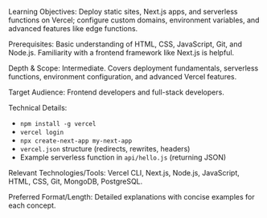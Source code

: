 Learning Objectives: Deploy static sites, Next.js apps, and serverless functions on Vercel; configure custom domains, environment variables, and advanced features like edge functions.

Prerequisites: Basic understanding of HTML, CSS, JavaScript, Git, and Node.js. Familiarity with a frontend framework like Next.js is helpful.

Depth & Scope: Intermediate. Covers deployment fundamentals, serverless functions, environment configuration, and advanced Vercel features.

Target Audience: Frontend developers and full-stack developers.

Technical Details:
*   `npm install -g vercel`
*   `vercel login`
*   `npx create-next-app my-next-app`
*   `vercel.json` structure (redirects, rewrites, headers)
*   Example serverless function in `api/hello.js` (returning JSON)

Relevant Technologies/Tools: Vercel CLI, Next.js, Node.js, JavaScript, HTML, CSS, Git, MongoDB, PostgreSQL.

Preferred Format/Length: Detailed explanations with concise examples for each concept.
